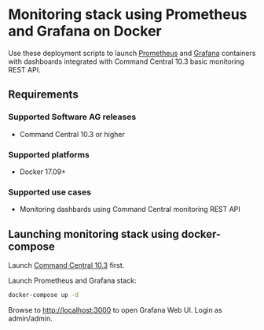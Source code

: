 <!-- Copyright � 2013 - 2018 Software AG, Darmstadt, Germany and/or its licensors

   SPDX-License-Identifier: Apache-2.0

    Licensed under the Apache License, Version 2.0 (the "License");
    you may not use this file except in compliance with the License.
    You may obtain a copy of the License at

        http://www.apache.org/licenses/LICENSE-2.0

    Unless required by applicable law or agreed to in writing, software
    distributed under the License is distributed on an "AS IS" BASIS,
     WITHOUT WARRANTIES OR CONDITIONS OF ANY KIND, either express or implied.
     See the License for the specific language governing permissions and

     limitations under the License.                                                  

-->

# Monitoring stack using Prometheus and Grafana on Docker

Use these deployment scripts to launch [Prometheus](https://hub.docker.com/r/prom/prometheus/)
and [Grafana](https://hub.docker.com/r/grafana/grafana) containers
with dashboards integrated with Command Central 10.3
basic monitoring REST API.

## Requirements

### Supported Software AG releases

* Command Central 10.3 or higher

### Supported platforms

* Docker 17.09+

### Supported use cases

* Monitoring dashbards using Command Central monitoring REST API

## Launching monitoring stack using docker-compose

Launch [Command Central 10.3](../sag-cc/) first.

Launch Prometheus and Grafana stack:

```bash
docker-compose up -d
```

Browse to [http://localhost:3000](http://localhost:3000) to open Grafana Web UI. Login as admin/admin.
